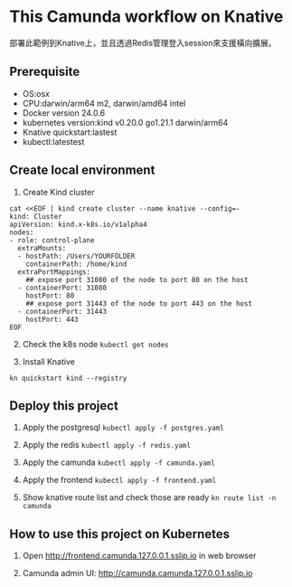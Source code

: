 # This Camunda workflow on Knative

部署此範例到Knative上，並且透過Redis管理登入session來支援橫向擴展。

## Prerequisite

* OS:osx
* CPU:darwin/arm64 m2, darwin/amd64 intel
* Docker version 24.0.6
* kubernetes version:kind v0.20.0 go1.21.1 darwin/arm64
* Knative quickstart:lastest
* kubectl:latestest


## Create local environment

1. Create Kind cluster
```
cat <<EOF | kind create cluster --name knative --config=-
kind: Cluster
apiVersion: kind.x-k8s.io/v1alpha4
nodes:
- role: control-plane
  extraMounts:
  - hostPath: /Users/YOURFOLDER
    containerPath: /home/kind
  extraPortMappings:
    ## expose port 31080 of the node to port 80 on the host
  - containerPort: 31080
    hostPort: 80
    ## expose port 31443 of the node to port 443 on the host
  - containerPort: 31443
    hostPort: 443
EOF
```

2. Check the k8s node
`kubectl get nodes`

3. Install Knative
```
kn quickstart kind --registry
```

## Deploy this project

1. Apply the postgresql
`kubectl apply -f postgres.yaml`

2. Apply the redis
`kubectl apply -f redis.yaml`

3. Apply the camunda
`kubectl apply -f camunda.yaml`

4. Apply the frontend
`kubectl apply -f frontend.yaml`

5. Show knative route list and check those are ready
`kn route list -n camunda`

## How to use this project on Kubernetes

1. Open http://frontend.camunda.127.0.0.1.sslip.io in web browser

2. Camunda admin UI: http://camunda.camunda.127.0.0.1.sslip.io